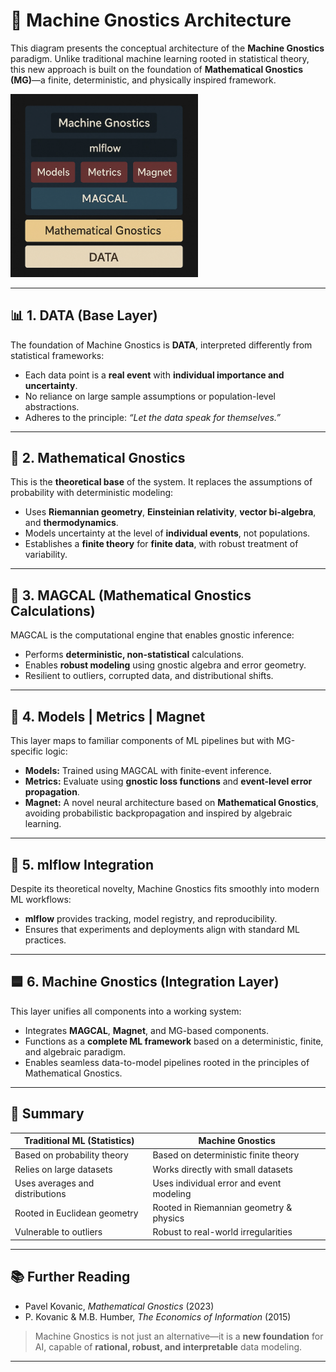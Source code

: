 # 🧠 Machine Gnostics Architecture

This diagram presents the conceptual architecture of the **Machine Gnostics** paradigm. Unlike traditional machine learning rooted in statistical theory, this new approach is built on the foundation of **Mathematical Gnostics (MG)**—a finite, deterministic, and physically inspired framework.

<img src="images/mg1.png" alt="Machine Gnostics" width="300"/>

---

## 📊 1. DATA (Base Layer)

The foundation of Machine Gnostics is **DATA**, interpreted differently from statistical frameworks:

- Each data point is a **real event** with **individual importance and uncertainty**.
- No reliance on large sample assumptions or population-level abstractions.
- Adheres to the principle: _“Let the data speak for themselves.”_

---

## 🧮 2. Mathematical Gnostics

This is the **theoretical base** of the system. It replaces the assumptions of probability with deterministic modeling:

- Uses **Riemannian geometry**, **Einsteinian relativity**, **vector bi-algebra**, and **thermodynamics**.
- Models uncertainty at the level of **individual events**, not populations.
- Establishes a **finite theory** for **finite data**, with robust treatment of variability.

---

## 🔷 3. MAGCAL (Mathematical Gnostics Calculations)

MAGCAL is the computational engine that enables gnostic inference:

- Performs **deterministic, non-statistical** calculations.
- Enables **robust modeling** using gnostic algebra and error geometry.
- Resilient to outliers, corrupted data, and distributional shifts.

---

## 🔴 4. Models | Metrics | Magnet

This layer maps to familiar components of ML pipelines but with MG-specific logic:

- **Models:** Trained using MAGCAL with finite-event inference.
- **Metrics:** Evaluate using **gnostic loss functions** and **event-level error propagation**.
- **Magnet:** A novel neural architecture based on **Mathematical Gnostics**, avoiding probabilistic backpropagation and inspired by algebraic learning.

---

## 🔵 5. mlflow Integration

Despite its theoretical novelty, Machine Gnostics fits smoothly into modern ML workflows:

- **mlflow** provides tracking, model registry, and reproducibility.
- Ensures that experiments and deployments align with standard ML practices.

---

## 🟦 6. Machine Gnostics (Integration Layer)

This layer unifies all components into a working system:

- Integrates **MAGCAL**, **Magnet**, and MG-based components.
- Functions as a **complete ML framework** based on a deterministic, finite, and algebraic paradigm.
- Enables seamless data-to-model pipelines rooted in the principles of Mathematical Gnostics.

---

## 🔁 Summary

| Traditional ML (Statistics)        | Machine Gnostics                         |
|------------------------------------|------------------------------------------|
| Based on probability theory        | Based on deterministic finite theory     |
| Relies on large datasets           | Works directly with small datasets       |
| Uses averages and distributions    | Uses individual error and event modeling |
| Rooted in Euclidean geometry       | Rooted in Riemannian geometry & physics  |
| Vulnerable to outliers             | Robust to real-world irregularities      |

---

## 📚 Further Reading

- Pavel Kovanic, _Mathematical Gnostics_ (2023)
- P. Kovanic & M.B. Humber, _The Economics of Information_ (2015)

> Machine Gnostics is not just an alternative—it is a **new foundation** for AI, capable of **rational, robust, and interpretable** data modeling.

---